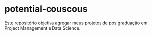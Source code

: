 # potential-couscous
Este repositório objetiva agregar meus projetos de pos graduação em Project Management e Data Science. 
